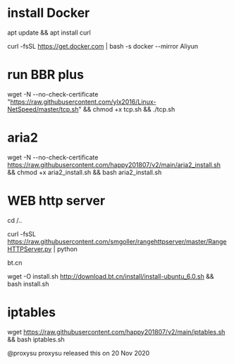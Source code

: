 # install Docker  

apt update && apt install curl

curl -fsSL https://get.docker.com | bash -s docker --mirror Aliyun

# run BBR plus

wget -N --no-check-certificate "https://raw.githubusercontent.com/ylx2016/Linux-NetSpeed/master/tcp.sh" && chmod +x tcp.sh && ./tcp.sh

# aria2

wget -N --no-check-certificate https://raw.githubusercontent.com/happy201807/v2/main/aria2_install.sh && chmod +x aria2_install.sh && bash aria2_install.sh 


# WEB http server

cd /..

curl -fsSL https://raw.githubusercontent.com/smgoller/rangehttpserver/master/RangeHTTPServer.py | python

bt.cn

wget -O install.sh http://download.bt.cn/install/install-ubuntu_6.0.sh && bash install.sh

# iptables

wget https://raw.githubusercontent.com/happy201807/v2/main/iptables.sh && bash iptables.sh

@proxysu proxysu released this on 20 Nov 2020 
